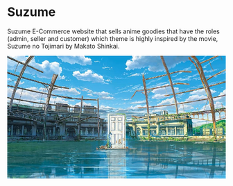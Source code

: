 # Suzume
Suzume E-Commerce website that sells anime goodies that have the roles (admin, seller and customer) which theme is highly inspired by the movie, Suzume no Tojimari by Makato Shinkai.

![Suzume Wallpaper](door.jpg)

